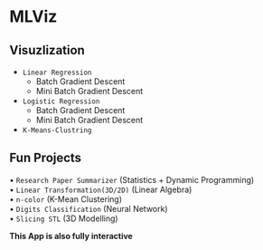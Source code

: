 # MLViz

## Visuzlization
- `Linear Regression`
  - Batch Gradient Descent
  - Mini Batch Gradient Descent
- `Logistic Regression`
  - Batch Gradient Descent
  - Mini Batch Gradient Descent
- `K-Means-Clustring`

 ## Fun Projects
• `Research Paper Summarizer` (Statistics + Dynamic Programming)  
• `Linear Transformation(3D/2D)` (Linear Algebra)  
• `n-color` (K-Mean Clustering)  
• `Digits Classification` (Neural Network)  
• `Slicing STL` (3D Modelling)  


**This App is also fully interactive**
